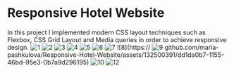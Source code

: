 # Responsive Hotel Website
In this project I implemented modern CSS layout techniques such as Flexbox, CSS Grid Layout and Media queries in order to achieve responsive design.
![1](https://github.com/maria-pashkulova/Responsive-Hotel-Website/assets/132500391/dabd8a82-4ee9-4dd1-8944-bc19ce3564f1)
![2](https://github.com/maria-pashkulova/Responsive-Hotel-Website/assets/132500391/2dd420d2-6790-4054-9e26-a3fbc0cebcc4)
![3](https://github.com/maria-pashkulova/Responsive-Hotel-Website/assets/132500391/d8ba32ae-5ae4-451c-8734-37f06f101851)
![4](https://github.com/maria-pashkulova/Responsive-Hotel-Website/assets/132500391/cd186a65-4e47-4fff-8fd1-f4438a7ab3dd)
![5](https://github.com/maria-pashkulova/Responsive-Hotel-Website/assets/132500391/6c46612b-4207-476a-addb-6349773e1614)
![6](https://github.com/maria-pashkulova/Responsive-Hotel-Website/assets/132500391/908ce939-00ea-4fa3-ad20-9b3318f89a6c)
![7](https://github.com/maria-pashkulova/Responsive-Hotel-Website/assets/132500391/d1b838ab-7d8b-4304-86ec-0a10a373bd7c)
![8](https://
![9](https://github.com/maria-pashkulova/Responsive-Hotel-Website/assets/132500391/74b2d0d4-84e4-48b0-bbec-74a03094da1b)
github.com/maria-pashkulova/Responsive-Hotel-Website/assets/132500391/dd1da0b7-1155-46bd-95e3-0b7a9d296195)
![10](https://github.com/maria-pashkulova/Responsive-Hotel-Website/assets/132500391/43840417-83f4-4c5b-8009-fba67b39f0bd)
![12](https://github.com/maria-pashkulova/Responsive-Hotel-Website/assets/132500391/ff738363-eec7-4565-9d86-ee90cbf49185)
